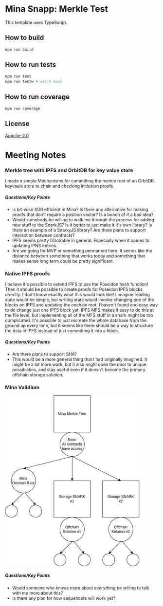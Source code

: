 # Mina Snapp: Merkle Test

This template uses TypeScript.

## How to build

```sh
npm run build
```

## How to run tests

```sh
npm run test
npm run testw # watch mode
```

## How to run coverage

```sh
npm run coverage
```

## License

[Apache-2.0](LICENSE)

# Meeting Notes

### Merkle tree with IPFS and OrbitDB for key value store

I made a simple Mechanisms for committing the merkle root of an OrbitDB keyvaule store to chain and checking inclusion proofs.

##### Questions/Key Points

* Is bit-wise XOR efficient in Mina? Is there any alternative for making proofs that don't require a position vector? Is a bunch of if a bad idea?
* Would somebody be willing to walk me through the process for adding new stuff to the SnarkJS? Is it better to just make it it's own library? Is there an example of a SnarkyJS library? Are there plans to support interaction between contracts?
* IPFS seems pretty DDoSable in general. Especially when it comes to updating IPNS entries.
* Are we going for MVP or something permanent here. It seems like the distance between something that works today and something that makes sense long term could be pretty significant.

### Native IPFS proofs

I believe it's possible to extend IPFS to use the Poseidon hash function! Then it should be possible to create proofs for Poseidon IPFS blocks directly. I don't know exactly what this would look like! I imagine reading state would be simple, but writing state would involve changing one of the blocks on IPFS and updating the onchain root. I haven't found and easy way to do change just one IPFS block yet. IPFS MFS makes it easy to do this at the file level, but implementing all of the MFS stuff in a snark might be too complicated. It's possible to just recreate the whole database from the ground up every time, but it seems like there should be a way to structure the data in IPFS instead of just committing it into a block.

##### Questions/Key Points
* Are there plans to support SHA?
* This would be a more general thing that I had originally imagined. It might be a lot more work, but it also might open the door to unique possibilities, and stay useful even if it doesn't become the primary offchain storage solution.

### Mina Validium

![Mina Validium](./MinaOffchain.drawio.png)

##### Questions/Key Points

* Would someone who knows more about everything be willing to talk with me more about this?
* Is there any plan for how sequencers will work yet?
